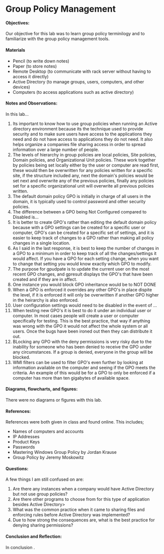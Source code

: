 <h1>Group Policy Management</h1>
  <h4>Objectives:</h4>
  <p>Our objective for this lab was to learn group policy terminilogy and to familiarize with the group policy management tools.
</p>
  <h4>Materials</h4> 
  <ul>
    <li>Pencil (to write down notes)</li>
    <li>Paper (to store notes)</li>
    <li>Remote Desktop (to communicate with rack server without having  to access it directly)</li>
    <li>Active Directory (to manage groups, users, computers, and other devices)
    <li>Computers (to access applications such as active directory)</li>
  </ul>
  <h4>Notes and Observations:</h4>
    <p>
    In this lab...
    </p>
    <ol>     
     <li> Its important to know how to use group policies when running an Active directory environment because its the technique used to provide security and to make sure users have access to the applications they need and do not have access to applications they do not need. It also helps organize a companies file sharing access in order to spread information over a large number of people.</li>
     <li> The levels of hierarchy in group policies are local policies, Site policies, Domain policies, and Organizational Unit policies. These work together by policies being set locally either by the user or computer are read first, these would then be overwritten for any policies written for a specific site, if the structure included any, next the domain's policies would be set next and overwrite any of the previous policies, finally any policies set for a specific organizational unit will overwrite all previous policies written.</li>
     <li> The default domain policy GPO is initially in charge of all users in the domain, it is typically used to control password and other security policies.</li>
     <li> The difference between a GPO being Not Configured compared to Disabled is...</li>
     <li> It is better to create GPO's rather than editing the default domain policy because with a GPO settings can be created for a specific user or computer, GPO's can be created for a specific set of settings, and it is easier to keep track of changes to a GPO rather than making all policy changes in a single location.</li>
     <li> As I said in the last response, it is best to keep the number of changes in a GPO to a minimum in order to keep track of all the changes/settings it would affect. If you have a GPO for each setting change, when you want to change that setting you would know exactly which GPO to modify.</li>
     <li> The purpose for gpudpate is to update the current user on the most recent GPO changes, and gpresult displays the GPO's that have been created and if they are in affect.</li>
     <li> One instance you would block GPO inheritance would be to  NOT DONE</li>
     <li> When a GPO is enforced it overrides any other GPO's in place dispite the level, if it is enforced it will only be overwritten if another GPO higher in the heirarchy is also enforced.</li>
     <li> User configuration settings would need to be disabled in the event of ...</li>
     <li> When testing new GPO's it is best to do it under an individual user or computer. In most cases people will create a user or computer specifically for testing. This is the best practice, that way if anything was wrong with the GPO it would not affect the whole system or all users. Once the bugs have been ironed out then they can distribute it out.</li>
     <li> BLocking any GPO with the deny permissions is very risky due to the inability for someone who has been denied to receive the GPO under any circumstances. If a group is denied, everyone in the group will be blocked.</li>
     <li> WMI filters can be used to filter GPO's even further by looking at information available on the computer and seeing if the GPO meets the criteria. An example of this would be for a GPO to only be enforced if a computer has more than ten gigabytes of available space.</li>
    </ol>
  <h4>Diagrams, flowcharts, and figures:</h4>
  There were no diagrams or figures with this lab.
  <ul>
    
  </ul>
  <h4>References:</h4>
    References were both given in class and found online. This includes;
    <ul>
      <li> Names of computers and accounts</li>
      <li> IP Addresses</li>
      <li> Product Keys</li>
      <li> Passwords</li>
      <li> Mastering Windows Group Policy by Jordan Krause</li>
      <li> Group Policy by Jeremy Moskowitz</li>
    </ul>
  <h4>Questions:</h4>
  A few things I am still confused on are:
  <ol>
  <li> Are there any instances when a company would have Active Directory but not use group policies?</li>
  <li> Are there other programs to choose from for this type of application besides Active Directory></li>
  <li> What was the common practice when it came to sharing files and enforcing rules before Active Directory was implemented?</li>
  <li> Due to how strong the consequences are, what is the best practice for denying sharing permissions?</li>
  </ol>
  <h4>Conclusion and Reflection:</h4>
    <p>
    In conclusion .
    </p>

